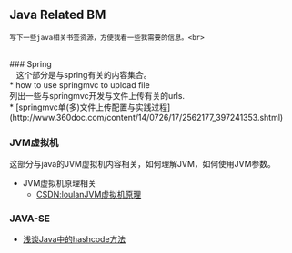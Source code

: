 ## Java Related BM <br>
    写下一些java相关书签资源，方便我看一些我需要的信息。<br>
<br>
### Spring<br>
    这个部分是与spring有关的内容集合。
<br>
  * how to use springmvc to upload file <br>
 列出一些与springmvc开发与文件上传有关的urls.
<br>
    * [springmvc单(多)文件上传配置与实践过程](http://www.360doc.com/content/14/0726/17/2562177_397241353.shtml) 
<br>

### JVM虚拟机<br>
这部分与java的JVM虚拟机内容相关，如何理解JVM，如何使用JVM参数。
  * JVM虚拟机原理相关<br>
    * [CSDN:loulanJVM虚拟机原理](http://blog.csdn.net/u010349169/article/category/2620885)<br>

### JAVA-SE
  * [浅谈Java中的hashcode方法](http://www.cnblogs.com/dolphin0520/p/3681042.html)
